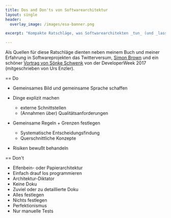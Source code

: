 ```yaml
---
title: Dos and Don'ts von Softwarearchitektur
layout: single
header:
  overlay_image: /images/esa-banner.png

excerpt: "Kompakte Ratschläge, was Softwarearchitekten _tun_ (und _lassen_) sollten"

---
```


Als Quellen für diese Ratschläge dienten neben meinem Buch und meiner Erfahrung
in Softwareprojekten das Twitterversum, [Simon Brown](https://twitter.com/simonbrown?lang=de)
und ein schöner [Vortrag von Sönke Schwenk](https://twitter.com/ursenzler/status/879390512813395968/photo/1)
von der DeveloperWeek 2017 (mitgeschrieben von Urs Enzler).

== Do

* Gemeinsames Bild und gemeinsame Sprache schaffen
* Dinge explizit machen
  * externe Schnittstellen
  * (Annahmen über) Qualitätsanforderungen
  
* Gemeinsame Regeln + Grenzen festlegen
  * Systematische Entscheidungsfindung
  * Querschnittliche Konzepte
* Risiken bewußt behandeln  

== Don't

* Elfenbein- oder Papierarchitektur
* Einfach drauf los programmieren
* Architektur-Diktator
* Keine Doku
* Zuviel oder zu detaillierte Doku
* Alles festlegen
* Nichts festlegen
* Perfektionismus
* Nur manuelle Tests
